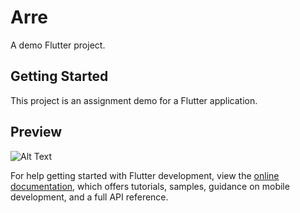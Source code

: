 # Arre 

A demo Flutter project.

## Getting Started

This project is an assignment demo for a Flutter application.


## Preview
![Alt Text](https://drive.google.com/uc?id=1O69vgjBqgv1hB0CR1fWU7zFyLW77zuRZ)






For help getting started with Flutter development, view the
[online documentation](https://docs.flutter.dev/), which offers tutorials,
samples, guidance on mobile development, and a full API reference.

